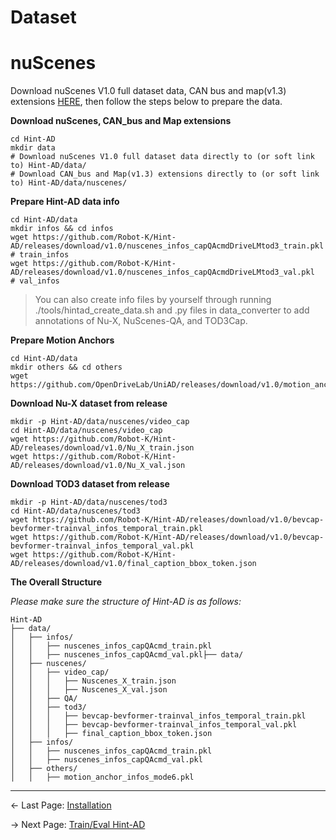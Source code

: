 
# Dataset

# nuScenes
Download nuScenes V1.0 full dataset data, CAN bus and map(v1.3) extensions [HERE](https://www.nuscenes.org/download), then follow the steps below to prepare the data.


**Download nuScenes, CAN_bus and Map extensions**
```shell
cd Hint-AD
mkdir data
# Download nuScenes V1.0 full dataset data directly to (or soft link to) Hint-AD/data/
# Download CAN_bus and Map(v1.3) extensions directly to (or soft link to) Hint-AD/data/nuscenes/
```

**Prepare Hint-AD data info**

```shell
cd Hint-AD/data
mkdir infos && cd infos
wget https://github.com/Robot-K/Hint-AD/releases/download/v1.0/nuscenes_infos_capQAcmdDriveLMtod3_train.pkl  # train_infos
wget https://github.com/Robot-K/Hint-AD/releases/download/v1.0/nuscenes_infos_capQAcmdDriveLMtod3_val.pkl  # val_infos
```

> You can also create info files by yourself through running ./tools/hintad_create_data.sh and .py files in data_converter to add annotations of Nu-X, NuScenes-QA, and TOD3Cap.

**Prepare Motion Anchors**
```shell
cd Hint-AD/data
mkdir others && cd others
wget https://github.com/OpenDriveLab/UniAD/releases/download/v1.0/motion_anchor_infos_mode6.pkl
```

**Download Nu-X dataset from release**
```shell
mkdir -p Hint-AD/data/nuscenes/video_cap
cd Hint-AD/data/nuscenes/video_cap
wget https://github.com/Robot-K/Hint-AD/releases/download/v1.0/Nu_X_train.json
wget https://github.com/Robot-K/Hint-AD/releases/download/v1.0/Nu_X_val.json
```

**Download TOD3 dataset from release**
```shell
mkdir -p Hint-AD/data/nuscenes/tod3
cd Hint-AD/data/nuscenes/tod3
wget https://github.com/Robot-K/Hint-AD/releases/download/v1.0/bevcap-bevformer-trainval_infos_temporal_train.pkl
wget https://github.com/Robot-K/Hint-AD/releases/download/v1.0/bevcap-bevformer-trainval_infos_temporal_val.pkl
wget https://github.com/Robot-K/Hint-AD/releases/download/v1.0/final_caption_bbox_token.json
```

**The Overall Structure**

*Please make sure the structure of Hint-AD is as follows:*
```
Hint-AD
├── data/
│   ├── infos/
│   │   ├── nuscenes_infos_capQAcmd_train.pkl
│   │   ├── nuscenes_infos_capQAcmd_val.pkl├── data/
│   ├── nuscenes/
│   │   ├── video_cap/
│   │   │   ├── Nuscenes_X_train.json
│   │   │   ├── Nuscenes_X_val.json
│   │   ├── QA/
│   │   ├── tod3/
│   │   │   ├── bevcap-bevformer-trainval_infos_temporal_train.pkl
│   │   │   ├── bevcap-bevformer-trainval_infos_temporal_val.pkl
│   │   │   ├── final_caption_bbox_token.json
│   ├── infos/
│   │   ├── nuscenes_infos_capQAcmd_train.pkl
│   │   ├── nuscenes_infos_capQAcmd_val.pkl
│   ├── others/
│   │   ├── motion_anchor_infos_mode6.pkl
```
---

<- Last Page:  [Installation](./INSTALL.md)

-> Next Page: [Train/Eval Hint-AD](./TRAIN_EVAL.md)